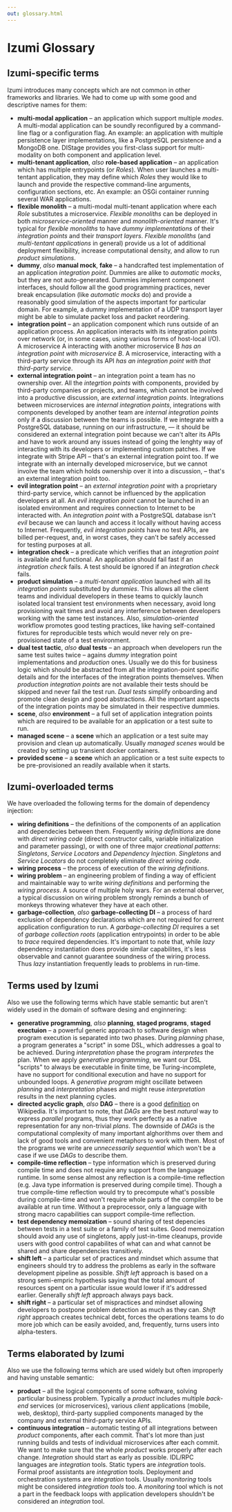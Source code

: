 ```yaml
---
out: glossary.html
---
```


Izumi Glossary
==============

Izumi-specific terms
--------------------

Izumi introduces many concepts which are not common in other frameworks and libraries. We had to come up with some good and descriptive names for them:

* **multi-modal application** – an application which support multiple *modes*. A multi-modal application can be soundly reconfigured by a command-line flag or a configuration flag. An example: an application with multiple persistence layer implementations, like a PostgreSQL persistence and a MongoDB one. DIStage provides you first-class support for multi-modality on both component and application level.
* **multi-tenant application**, *also* **role-based application** – an application which has multiple entrypoints (or *Roles*). When user launches a multi-tentant application, they may define which *Roles* they would like to launch and provide the respective command-line arguments, configuration sections, etc. An example: an OSGi container running several WAR applications.
* **flexible monolith** – a multi-modal multi-tenant application where each *Role* substitutes a microservice. *Flexible monoliths* can be deployed in both *microservice-oriented* manner and *monolith-oriented* manner. It's typical for *flexible monoliths* to have *dummy implementations* of their *integration points* and their *transport layers*. *Flexible monoliths* (and *multi-tentant applications* in general) provide us a lot of additional deployment flexibility, increase computational density, and allow to run *product simulations*.
* **dummy**, *also* **manual mock**, **fake** – a handcrafted test implementation of an application *integration point*. Dummies are alike to *automatic mocks*, but they are not auto-generated. Dummies implement component interfaces, should follow all the good programming practices, never break encapsulation (like *automatic mocks* do) and provide a reasonably good simulation of the aspects important for particular domain. For example, a dummy implementation of a UDP transport layer might be able to simulate packet loss and packet reordering.
* **integration point** – an application component which runs outside of an application process. An application interacts with its integration points over network (or, in some cases, using various forms of host-local I/O). A microservice A interacting with another microservice B *has an integration point with microservice B*. A microservice, interacting with a third-party service through its API *has an integration point with that third-party service*.
* **external integration point** – an integration point a team has no ownership over. All the *integrtion points* with components, provided by third-party companies or projects, and teams, which cannot be involved into a productive discussion, are *external integration points*. Integrations between microservices are *internal integration points*, integrations with components developed by another team are *internal integration points* only if a discussion between the teams is possible. If we integrate with a PostgreSQL database, running on our infrastructure, — it should be considered an external integration point because we can't alter its APIs and have to work around any issues instead of going the lenghty way of interacting with its developers or implementing custom patches. If we integrate with Stripe API – that's an external integration point too. If we integrate with an internally developed microservice, but we cannot involve the team which holds ownership over it into a discussion, – that's an external integration point too.
* **evil integration point** – an *external integration point* with a proprietary third-party service, which cannot be influenced by the application developers at all. An *evil integration point* cannot be launched in an isolated environment and requires connection to Internet to be interacted with. An *integration point* with a PostgreSQL database isn't *evil* because we can launch and access it locally without having access to Internet. Frequently, *evil integration points* have no test APIs, are billed per-request, and, in worst cases, they can't be safely accessed for testing purposes at all.
* **integration check** – a predicate which verifies that an *integration point* is available and functional. An application should fail fast if an *integration check* fails. A test should be ignored if an *integration check* fails.
* **product simulation** – a *multi-tenant application* launched with all its *integration points* substituted by *dummies*. This allows all the client teams and individual developers in these teams to quickly launch isolated local transient test environments when necessary, avoid long provisioning wait times and avoid any interference between developers working with the same test instances. Also, *simulation-oriented* workflow promotes good testing practices, like having self-contained fixtures for reproducible tests which would never rely on pre-provisioned state of a test environment.
* **dual test tactic**, *also* **dual tests** – an approach when developers run the same test suites twice – agains *dummy* integration point implementations and *production* ones. Usually we do this for business logic which should be abstracted from all the integration-point specific details and for the interfaces of the integration points themselves. When *production integration points* are not available their tests should be skipped and never fail the test run. *Dual tests* simplify onboarding and promote clean design and good abstractions. All the important aspects of the integration points may be simulated in their respective dummies.
* **scene**, *also* **environment**  – a full set of application integration points which are required to be available for an application or a test suite to run.
* **managed scene** – a **scene** which an application or a test suite may provision and clean up automatically. Usually *managed scenes* would be created by setting up transient docker containers.
* **provided scene** – a **scene** which an application or a test suite expects to be pre-provisioned an readily available when it starts.

Izumi-overloaded terms
----------------------

We have overloaded the following terms for the domain of dependency injection:

* **wiring definitions** – the definitions of the components of an application and dependecies between them. Frequently *wiring definitions* are done with *direct wiring code* (direct constructor calls, variable initialization and parameter passing), or with one of three major *creational patterns*: *Singletons*, *Service Locators* and *Dependency Injection*. *Singletons* and *Service Locators* do not completely eliminate *direct wiring code*.
* **wiring process** – the process of execution of the *wiring definitions*.
* **wiring problem** – an engineering problem of finding a way of efficient and maintainable way to write *wiring definitions* and performing the *wiring process*. A source of multiple holy wars. For an external observer, a typical discussion on wiring problem strongly reminds a bunch of monkeys throwing whatever they have at each other.
* **garbage-collection**, *also* **garbage-collecting DI** – a process of hard exclusion of dependency declarations which are not required for current application configuration to run. A *garbage-collecting DI* requires a set of *garbage collection roots* (application entrypoints) in order to be able to *trace* required dependencies. It's important to note that, while *lazy* dependency instantiation does provide similar capabilites, it's less observable and cannot guarantee soundness of the wiring process. Thus *lazy* instantiation frequently leads to problems in run-time.

Terms used by Izumi
-------------------

Also we use the following terms which have stable semantic but aren't widely used in the domain of software desing and enginnering:

* **generative programming**, *also* **planning**, **staged programs**, **staged exectuion** – a powerful generic approach to software design when program execution is separated into two phases. During *planning* phase, a program generates a "script" in some DSL, which addresses a goal to be achieved. During *interpretation* phase the program *interpretes* the plan. When we apply *generative programming*, we want our DSL "scripts" to always be executable in finite time, be Turing-incomplete, have no support for conditional execution and have no support for unbounded loops. A *generative program* might oscillate between *planning* and *interpretation* phases and might reuse *interpretation* results in the next planning cycles.
* **directed acyclic graph**, *also* **DAG** – there is a good [definition](https://en.wikipedia.org/wiki/Directed_acyclic_graph) on Wikipedia. It's important to note, that *DAGs* are the best *natural* way to express *parallel* programs, thus they work perfectly as a native representation for any non-trivial *plans*. The downside of *DAGs* is the computational complexity of many important alghorithms over them and lack of good tools and convenient metaphors to work with them. Most of the programs we write are *unnecessarily sequential* which won't be a case if we use *DAGs* to describe them.
* **compile-time reflection** – type information which is preserved during compile time and does not require any support from the language runtime. In some sense almost any reflection is a compile-time reflection (e.g. Java type information is preserved during compile time). Though a true compile-time reflection would try to precompute what's possible during compile-time and won't require whole parts of the compiler to be available at run time. Without a preprocessor, only a language with strong macro capabilities can support compile-time reflection.
* **test dependency memoization** – sound sharing of test depencies between tests in a test suite or a family of test suites. Good memoization should avoid any use of singletons, apply just-in-time cleanups, provide users with good control capabilites of what can and what cannot be shared and share dependencies transitively.
* **shift left** – a particular set of practices and mindset which assume that engineers should try to address the problems as early in the software development pipeline as possible. *Shift left* approach is based on a strong semi-empric hypothesis saying that the total amount of resources spent on a particular issue would lower if it's addressed earlier. Generally *shift left* approach always pays back.
* **shift right** – a particular set of mispractices and mindset allowing developers to postpone problem detection as much as they can. *Shift right* approach creates technical debt, forces the operations teams to do more job which can be easily avoided, and, frequently, turns users into alpha-testers.


Terms elaborated by Izumi
-------------------------

Also we use the following terms which are used widely but often improperly and having unstable semantic:

* **product** – all the logical components of some software, solving particular business problem. Typically a *product* includes multiple *back-end* services (or microservices), various *client* applications (mobile, web, desktop), third-party supplied components managed by the company and external third-party service APIs.
* **continuous integration** – automatic testing of all integrations between *product* components, after each commit. That's lot more than just running builds and tests of individual microservices after each commit. We want to make sure that the whole *product* works properly after each change. *Integration* should start as early as possible. IDL/RPC languages are *integration* tools. Static typers are *integration* tools. Formal proof assistants are *integration* tools. Deployment and orchestration systems are *integration* tools. Usually *monitoring* tools might be considered *integration tools* too. A *monitoring* tool which is not a part in the feedback loops with application developers shouldn't be considered an *integration* tool.


